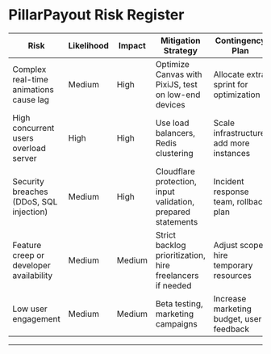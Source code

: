 # PillarPayout Risk Register

| Risk                  | Likelihood | Impact | Mitigation Strategy                                      | Contingency Plan                          |
|-----------------------|------------|--------|----------------------------------------------------------|-------------------------------------------|
| Complex real-time animations cause lag | Medium     | High   | Optimize Canvas with PixiJS, test on low-end devices     | Allocate extra sprint for optimization    |
| High concurrent users overload server | High       | High   | Use load balancers, Redis clustering                      | Scale infrastructure, add more instances  |
| Security breaches (DDoS, SQL injection) | Medium     | High   | Cloudflare protection, input validation, prepared statements | Incident response team, rollback plan     |
| Feature creep or developer availability | Medium     | Medium | Strict backlog prioritization, hire freelancers if needed | Adjust scope, hire temporary resources    |
| Low user engagement    | Medium     | Medium | Beta testing, marketing campaigns                          | Increase marketing budget, user feedback  |

---
